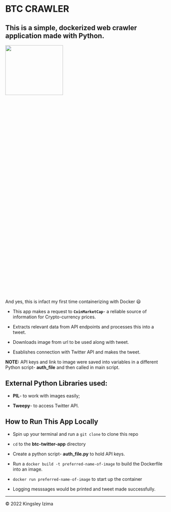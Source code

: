 # BTC CRAWLER

## This is a simple, dockerized web crawler application made with Python.

<img src = "https://user-images.githubusercontent.com/60517587/204914487-9482816c-c497-48c9-8509-5f1822a7ebf3.gif" width=60% height=20% />

And yes, this is infact my first time containerizing with Docker 😃 

+ This app makes a request to **`CoinMarketCap`**- a reliable source of information for Crypto-currency prices.

+ Extracts relevant data from API endpoints and processes this into a tweet.

+ Downloads image from url to be used along with tweet.

+ Esablishes connection with Twitter API and makes the tweet.

**NOTE:** API keys and link to image were saved into variables in a different Python script- **auth_file** and then called in main script.

## External Python Libraries used:

+ **PIL**- to work with images easily;

+ **Tweepy**- to access Twitter API.

## How to Run This App Locally

+ Spin up your terminal and run a `git clone` to clone this repo

+ `cd` to the **btc-twitter-app** directory

+ Create a python script- **auth_file.py** to hold API keys.

+ Run a `docker build -t preferred-name-of-image` to build the Dockerfile into an image.

+ `docker run preferred-name-of-image` to start up the container

+ Logging messsages would be printed and tweet made successfully.

---

<p>&copy; 2022 Kingsley Izima</p>
